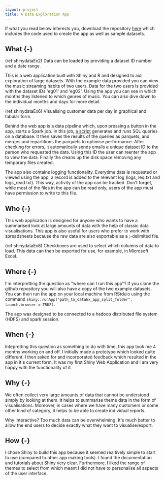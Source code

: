 ```yaml
---
layout: project
title: A Data Exploration App
---
```


If what you read below interests you, download the repository [here](https://github.com/jill-augustine/dataEx_Shiny) which includes the code used to create the app as well as sample datasets.

## What {-}

(ref:shinydataEx2) Data can be loaded by providing a dataset ID number and a date range.

This is a web application built with Shiny and R and designed to aid exploration of large datasets. With the example data provided you can view the music streaming habits of two users. Data for the two users is provided with the dataset IDs 'eg01' and 'eg02'. Using the app you can see in which months they listened to which genres of music. You can also dive down to the individual months and days for more detail.


(ref:shinydataEx6) Visualising customer data per day in graphical and tabular form.

Behind the web app is a data pipeline which, upon pressing a button in the app, starts a Spark job. In this job, [a script](https://github.com/jill-augustine/dataEx_Shiny/blob/master/ja_dataEx_dates2parquet_v2.py) generates and runs SQL queries on a database. It then saves the results of the queries as parquets, and merges and repartitions the parquets to optimise performance. After checking for errors, it automatically sends emails a unique dataset ID to the person who requested the data. Using this ID the user can reenter the app to view the data. Finally the cleans up the disk space removing any temporary files created.

The app also contains logging functionality. Everytime data is requested or viewed using the app, a record is added to the relevant log (logs_req.txt and logs_read.txt). This way, activity of the app can be tracked. Don't forget, while most of the files in the app can be read only, users of the app must have permission to write to this file.

## Who {-}

This web application is designed for anyone who wants to have a summarised look at large amounts of data with the help of classic data visualisations. This app is also useful for users who prefer to work with spreadsheets because the raw data are also exportable as a ;-delimited file.

(ref:shinydataEx8) Checkboxes are used to select which columns of data to load. This data can then be exported for use, for example, in Microsoft Excel.

## Where {-}

I'm interpretting the question as "where can I run this app"? If you clone the github repository you will also have a copy of the two example datasets. You can then run the app on your local machine from RStduio using the command `shiny::runApp("path_to_dataEx_app_split_folder", launch.browser = TRUE)`.

The app was designed to be connected to a hadoop distributed file system (HDFS) and spark session.

## When {-}

Intepretting this question as something to do with time, this app took me 4 months working on and off. I initially made a prototype which looked quite different. I then asked for and incorporated feedback which resulted in the app in it's current form. It was my first Shiny Web Application and I am very happy with the functionality of it.

## Why {-}

We often collect very large amounts of data that cannot be understood simply by looking at them. It helps to summarise theme data in the form of visualisations. Moreover, in cases where we have many customers or some other kind of category, it helps to be able to create individual reports.  

Why interactive? Too much data can be overwhelming. It's much better to allow the end users to decide exactly what they want to visualise/export.

## How {-}

I chose Shiny to build this app because it seemed realtively simple to start to use (compared to other app making tools). I found the documentation and tutorials about Shiny very clear. Furthermore, I liked the range of themes to select from which meant I did not have to personalise all aspects of the user interface.

